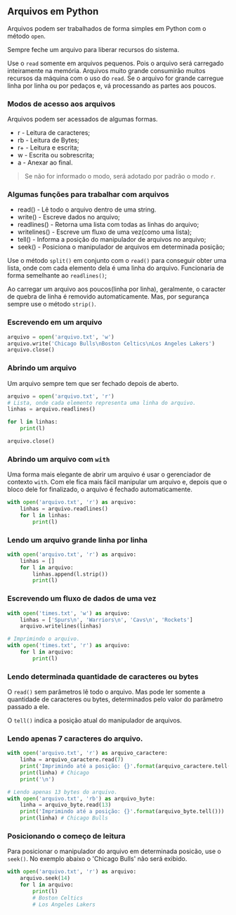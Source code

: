 ## Arquivos em Python
  
Arquivos podem ser trabalhados de forma simples em Python com o método `open`.
  
Sempre feche um arquivo para liberar recursos do sistema.
  
Use o `read` somente em arquivos pequenos. Pois o arquivo será carregado inteiramente na memória. Arquivos muito grande consumirão muitos recursos da máquina com o uso do `read`. Se o arquivo for grande carregue linha por linha ou por pedaços e, vá processando as partes aos poucos.
  
### Modos de acesso aos arquivos
  
Arquivos podem ser acessados de algumas formas.
  
* r  - Leitura de caracteres;  
* rb - Leitura de Bytes;  
* r+ - Leitura e escrita;  
* w  - Escrita ou sobrescrita;  
* a  - Anexar ao final.  
  
> Se não for informado o modo, será adotado por padrão o modo `r`.
  
### Algumas funções para trabalhar com arquivos
  
* read() - Lê todo o arquivo dentro de uma string.  
* write() - Escreve dados no arquivo;  
* readlines() - Retorna uma lista com todas as linhas do arquivo;  
* writelines() - Escreve um fluxo de uma vez(como uma lista);  
* tell() - Informa a posição do manipulador de arquivos no arquivo;  
* seek() - Posiciona o manipulador de arquivos em determinada posição;  
  
Use o método `split()` em conjunto com o `read()` para conseguir obter uma lista, onde com cada elemento dela é uma linha do arquivo. Funcionaria de forma semelhante ao `readlines()`;
  
Ao carregar um arquivo aos poucos(linha por linha), geralmente, o caracter de quebra de linha é removido automaticamente. Mas, por segurança sempre use o método `strip()`.
  


### Escrevendo em um arquivo
  
```py
arquivo = open('arquivo.txt', 'w')
arquivo.write('Chicago Bulls\nBoston Celtics\nLos Angeles Lakers')
arquivo.close()
```
  
### Abrindo um arquivo
  
Um arquivo sempre tem que ser fechado depois de aberto.
  
```py
arquivo = open('arquivo.txt', 'r')
# Lista, onde cada elemento representa uma linha do arquivo.
linhas = arquivo.readlines()

for l in linhas:
    print(l)

arquivo.close()
```
  
### Abrindo um arquivo com `with`
  
Uma forma mais elegante de abrir um arquivo é usar o gerenciador de contexto `with`. Com ele fica mais fácil manipular um arquivo e, depois que o bloco dele for finalizado, o arquivo é fechado automaticamente.
  
```py
with open('arquivo.txt', 'r') as arquivo:
    linhas = arquivo.readlines()
    for l in linhas:
        print(l)
```
  
### Lendo um arquivo grande linha por linha
  
```py
with open('arquivo.txt', 'r') as arquivo:
    linhas = []
    for l in arquivo:
        linhas.append(l.strip())
        print(l)
```
  
### Escrevendo um fluxo de dados de uma vez
  
```py
with open('times.txt', 'w') as arquivo:
    linhas = ['Spurs\n', 'Warriors\n', 'Cavs\n', 'Rockets']
    arquivo.writelines(linhas)

# Imprimindo o arquivo.
with open('times.txt', 'r') as arquivo:
    for l in arquivo:
        print(l)
```
  
### Lendo determinada quantidade de caracteres ou bytes
  
O `read()` sem parâmetros lê todo o arquivo. Mas pode ler somente a quantidade de caracteres ou bytes, determinados pelo valor do parâmetro passado a ele.
  
O `tell()` indica a posição atual do manipulador de arquivos.
  
### Lendo apenas 7 caracteres do arquivo.
  
```py
with open('arquivo.txt', 'r') as arquivo_caractere:
    linha = arquivo_caractere.read(7)
    print('Imprimindo até a posição: {}'.format(arquivo_caractere.tell()))
    print(linha) # Chicago
    print('\n')

# Lendo apenas 13 bytes do arquivo.
with open('arquivo.txt', 'rb') as arquivo_byte:
    linha = arquivo_byte.read(13)
    print('Imprimindo até a posição: {}'.format(arquivo_byte.tell()))
    print(linha) # Chicago Bulls
```
  
### Posicionando o começo de leitura
  
Para posicionar o manipulador do arquivo em determinada posicão, use o `seek()`. No exemplo abaixo o 'Chicago Bulls' não será exibido.
  
```py
with open('arquivo.txt', 'r') as arquivo:
    arquivo.seek(14)
    for l in arquivo:
        print(l) 
        # Boston Celtics
        # Los Angeles Lakers
```